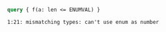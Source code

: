 ```graphql
query { f(a: len <= ENUMVAL) }
```

```
1:21: mismatching types: can't use enum as number
```